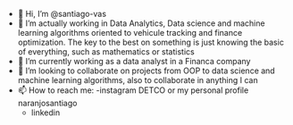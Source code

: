 - 👋 Hi, I’m @santiago-vas
- 👀 I’m actually working in Data Analytics, Data science and machine learning algorithms oriented to vehicule tracking and finance optimization. The key to the best on something is just knowing the basic of everything, such as mathematics or statistics
- 🌱 I’m currently working as a data analyst in a Financa company
- 💞️ I’m looking to collaborate on projects from OOP to data science and machine learning algorithms, also to collaborate in anything I can
- 📫 How to reach me:
  -instagram DETCO or my personal profile naranjosantiago
  - linkedin

<!---
santiago-vas/santiago-vas is a ✨ special ✨ repository because its `README.md` (this file) appears on your GitHub profile.
You can click the Preview link to take a look at your changes.
--->
